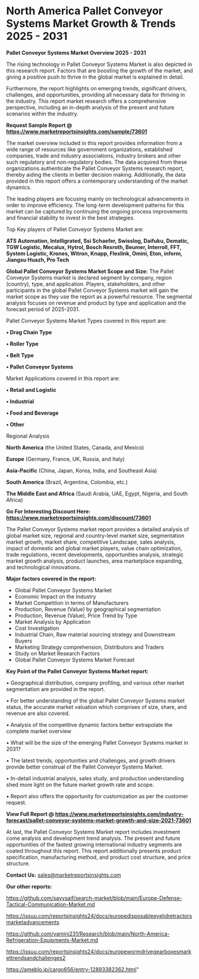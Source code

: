 # North America Pallet Conveyor Systems Market Growth & Trends 2025 - 2031

<Strong> Pallet Conveyor Systems Market Overview 2025 - 2031</strong>

The rising technology in Pallet Conveyor Systems Market is also depicted in this research report. Factors that are boosting the growth of the market, and giving a positive push to thrive in the global market is explained in detail.

Furthermore, the report highlights on emerging trends, significant drivers, challenges, and opportunities, providing all necessary data for thriving in the industry. This report market research offers a comprehensive perspective, including an in-depth analysis of the present and future scenarios within the industry.

<strong>Request Sample Report @ <a href=https://www.marketreportsinsights.com/sample/73601>https://www.marketreportsinsights.com/sample/73601</a></strong>

The market overview included in this report provides information from a wide range of resources like government organizations, established companies, trade and industry associations, industry brokers and other such regulatory and non-regulatory bodies. The data acquired from these organizations authenticate the Pallet Conveyor Systems research report, thereby aiding the clients in better decision making. Additionally, the data provided in this report offers a contemporary understanding of the market dynamics.

The leading players are focusing mainly on technological advancements in order to improve efficiency. The long-term development patterns for this market can be captured by continuing the ongoing process improvements and financial stability to invest in the best strategies.

Top Key players of Pallet Conveyor Systems Market are:

<strong>ATS Automation, Intelligrated, Ssi Schaefer, Swisslog, Daifuku, Dematic, TGW Logistic, Mecalux, Hytrol, Bosch Rexroth, Beumer, Interroll, FFT, System Logistic, Krones, Witron, Knapp, Flexlink, Omini, Eton, inform, Jiangsu Huazh, Pro Tech</strong>

<strong><b>Global Pallet Conveyor Systems Market Scope and Size:</b></strong>
The Pallet Conveyor Systems market is declared segment by company, region (country), type, and application. Players, stakeholders, and other participants in the global Pallet Conveyor Systems market will gain the market scope as they use the report as a powerful resource. The segmental analysis focuses on revenue and product by type and application and the forecast period of 2025-2031.

Pallet Conveyor Systems Market Types covered in this report are:

<strong>• Drag Chain Type

• Roller Type

• Belt Type

• Pallet Conveyor Systems</strong>

Market Applications covered in this report are:

<strong>• Retail and Logistic

• Industrial

• Food and Beverage

• Other</strong> 

Regional Analysis

<strong>North America</strong> (the United States, Canada, and Mexico)

<strong>Europe</strong> (Germany, France, UK, Russia, and Italy)

<strong>Asia-Pacific</strong> (China, Japan, Korea, India, and Southeast Asia)

<strong>South America</strong> (Brazil, Argentina, Colombia, etc.)

<strong>The Middle East and Africa</strong> (Saudi Arabia, UAE, Egypt, Nigeria, and South Africa)

<strong>Go For Interesting Discount Here: <a href=https://www.marketreportsinsights.com/discount/73601>https://www.marketreportsinsights.com/discount/73601</a></strong>

The Pallet Conveyor Systems market report provides a detailed analysis of global market size, regional and country-level market size, segmentation market growth, market share, competitive Landscape, sales analysis, impact of domestic and global market players, value chain optimization, trade regulations, recent developments, opportunities analysis, strategic market growth analysis, product launches, area marketplace expanding, and technological innovations.

<strong><b>Major factors covered in the report:</b></strong>
<ul>
  <li>Global Pallet Conveyor Systems Market </li>
  <li>Economic Impact on the Industry</li>
  <li>Market Competition in terms of Manufacturers</li>
  <li>Production, Revenue (Value) by geographical segmentation</li>
  <li>Production, Revenue (Value), Price Trend by Type</li>
  <li>Market Analysis by Application</li>
  <li>Cost Investigation</li>
  <li>Industrial Chain, Raw material sourcing strategy and Downstream Buyers</li>
  <li>Marketing Strategy comprehension, Distributors and Traders</li>
  <li>Study on Market Research Factors</li>
  <li>Global Pallet Conveyor Systems Market Forecast</li>
</ul>

<strong><b>Key Point of the Pallet Conveyor Systems Market report:</b></strong>

• Geographical distribution, company profiling, and various other market segmentation are provided in the report.

• For better understanding of the global Pallet Conveyor Systems market status, the accurate market valuation which comprises of size, share, and revenue are also covered.

• Analysis of the competitive dynamic factors better extrapolate the complete market overview

• What will be the size of the emerging Pallet Conveyor Systems market in 2031?

• The latest trends, opportunities and challenges, and growth drivers provide better construal of the Pallet Conveyor Systems Market.

• In-detail industrial analysis, sales study, and production understanding shed more light on the future market growth rate and scope.

• Report also offers the opportunity for customization as per the customer request.

<strong><b>View Full Report @ <a href=https://www.marketreportsinsights.com/industry-forecast/pallet-conveyor-systems-market-growth-and-size-2021-73601>https://www.marketreportsinsights.com/industry-forecast/pallet-conveyor-systems-market-growth-and-size-2021-73601</a></b></strong>


At last, the Pallet Conveyor Systems Market report includes investment come analysis and development trend analysis. The present and future opportunities of the fastest growing international industry segments are coated throughout this report. This report additionally presents product specification, manufacturing method, and product cost structure, and price structure.

<strong>Contact Us:</strong>
sales@marketreportsinsights.com

<strong>Our other reports:</strong>

<a href=https://github.com/sayysaif/search-market/blob/main/Europe-Defense-Tactical-Communication-Market.md>https://github.com/sayysaif/search-market/blob/main/Europe-Defense-Tactical-Communication-Market.md</a>

<a href=https://issuu.com/reportsinsights24/docs/europedisposableeyelidretractorsmarketadvancements>https://issuu.com/reportsinsights24/docs/europedisposableeyelidretractorsmarketadvancements</a>

<a href=https://github.com/yamini231/Research/blob/main/North-America-Refrigeration-Equipments-Market.md>https://github.com/yamini231/Research/blob/main/North-America-Refrigeration-Equipments-Market.md</a>

<a href=https://issuu.com/reportsinsights24/docs/europewormdrivegearboxesmarkettrendsandchallenges2>https://issuu.com/reportsinsights24/docs/europewormdrivegearboxesmarkettrendsandchallenges2</a>

<a href=https://ameblo.jp/cargo656/entry-12893382362.html>https://ameblo.jp/cargo656/entry-12893382362.html</a>"
